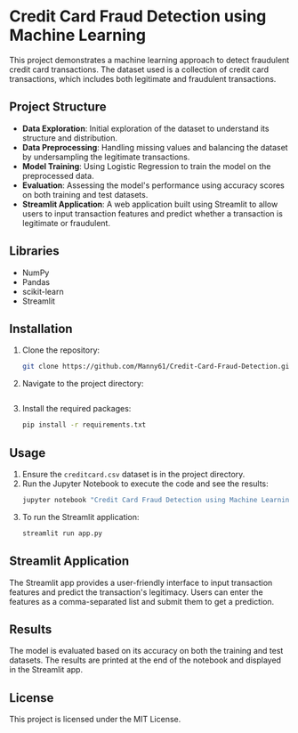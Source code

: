 
# Credit Card Fraud Detection using Machine Learning

This project demonstrates a machine learning approach to detect fraudulent credit card transactions. The dataset used is a collection of credit card transactions, which includes both legitimate and fraudulent transactions.


## Project Structure

- **Data Exploration**: Initial exploration of the dataset to understand its structure and distribution.
- **Data Preprocessing**: Handling missing values and balancing the dataset by undersampling the legitimate transactions.
- **Model Training**: Using Logistic Regression to train the model on the preprocessed data.
- **Evaluation**: Assessing the model's performance using accuracy scores on both training and test datasets.
- **Streamlit Application**: A web application built using Streamlit to allow users to input transaction features and predict whether a transaction is legitimate or fraudulent.

## Libraries


- NumPy
- Pandas
- scikit-learn
- Streamlit

## Installation

1. Clone the repository:
   ```bash
   git clone https://github.com/Manny61/Credit-Card-Fraud-Detection.git
   ```
2. Navigate to the project directory:
   ```bash   cd Credit-Card-Fraud-Detection
   ```
3. Install the required packages:
   ```bash
   pip install -r requirements.txt
   ```

## Usage

1. Ensure the `creditcard.csv` dataset is in the project directory.
2. Run the Jupyter Notebook to execute the code and see the results:
   ```bash
   jupyter notebook "Credit Card Fraud Detection using Machine Learning.ipynb"
   ```
3. To run the Streamlit application:
   ```bash
   streamlit run app.py
   ```

## Streamlit Application

The Streamlit app provides a user-friendly interface to input transaction features and predict the transaction's legitimacy. Users can enter the features as a comma-separated list and submit them to get a prediction.

## Results

The model is evaluated based on its accuracy on both the training and test datasets. The results are printed at the end of the notebook and displayed in the Streamlit app.

## License

This project is licensed under the MIT License.